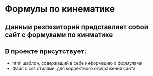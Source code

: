 # Формулы по кинематике
## Данный резпозиторий представляет собой сайт с формулами по кинматике
## В проекте присутствует:
* html шаблон, содержащий в себе информацию с формулами
* Файл с css стилями, для корректного отображения сайта
